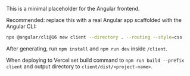 This is a minimal placeholder for the Angular frontend.

Recommended: replace this with a real Angular app scaffolded with the Angular CLI:

```bash
npx @angular/cli@16 new client --directory . --routing --style=css
```

After generating, run `npm install` and `npm run dev` inside `/client`.

When deploying to Vercel set build command to `npm run build --prefix client` and output directory to `client/dist/<project-name>`.
